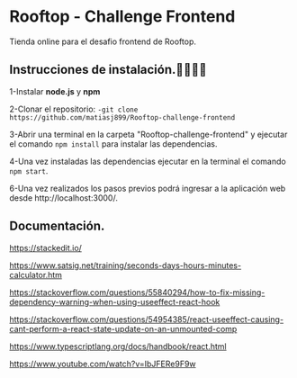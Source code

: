 # Rooftop - Challenge Frontend

Tienda online para el desafio frontend de Rooftop.

## Instrucciones de instalación.👨‍💻👩‍💻

1-Instalar **node.js** y **npm**

2-Clonar el repositorio: `-git clone https://github.com/matiasj899/Rooftop-challenge-frontend`

3-Abrir una terminal en la carpeta "Rooftop-challenge-frontend" y ejecutar el comando `npm install` para instalar las dependencias.

4-Una vez instaladas las dependencias ejecutar en la terminal el comando `npm start`.

6-Una vez realizados los pasos previos podrá ingresar a la aplicación web desde http://localhost:3000/.

## Documentación.

https://stackedit.io/

https://www.satsig.net/training/seconds-days-hours-minutes-calculator.htm

https://stackoverflow.com/questions/55840294/how-to-fix-missing-dependency-warning-when-using-useeffect-react-hook

https://stackoverflow.com/questions/54954385/react-useeffect-causing-cant-perform-a-react-state-update-on-an-unmounted-comp

https://www.typescriptlang.org/docs/handbook/react.html

https://www.youtube.com/watch?v=IbJFERe9F9w
